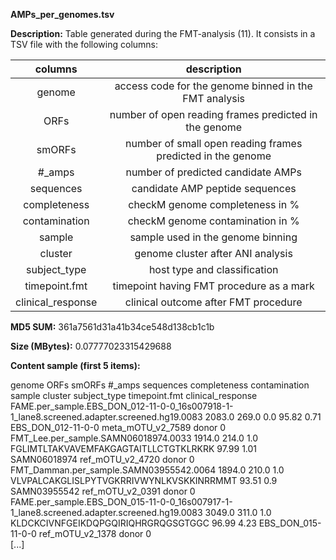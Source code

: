 **AMPs_per_genomes.tsv**

**Description:**	Table generated during the FMT-analysis (11). It consists in a TSV file with the
                        following columns:

| **columns** | **description** |
| :--: | :--: |
| genome | access code for the genome binned in the FMT analysis |
| ORFs | number of open reading frames predicted in the genome |
| smORFs | number of small open reading frames predicted in the genome |
| #_amps | number of predicted candidate AMPs |
| sequences | candidate AMP peptide sequences |
| completeness | checkM genome completeness in % |
| contamination | checkM genome contamination in % |
| sample | sample used in the genome binning |
| cluster | genome cluster after ANI analysis |
| subject_type | host type and classification |
| timepoint.fmt | timepoint having FMT procedure as a mark |
| clinical_response | clinical outcome after FMT procedure |

**MD5 SUM:**	361a7561d31a41b34ce548d138cb1c1b

**Size (MBytes):**	0.07777023315429688

**Content sample (first 5 items):**

genome	ORFs	smORFs	#_amps	sequences	completeness	contamination	sample	cluster	subject_type	timepoint.fmt	clinical_response
FAME.per_sample.EBS_DON_012-11-0-0_16s007918-1-1_lane8.screened.adapter.screened.hg19.0083	2083.0	269.0	0.0		95.82	0.71	EBS_DON_012-11-0-0	meta_mOTU_v2_7589	donor	0	
FMT_Lee.per_sample.SAMN06018974.0033	1914.0	214.0	1.0	FGLIMTLTAKVAVEMFAKGAGTAITLLCTGTKLRKRK	97.99	1.01	SAMN06018974	ref_mOTU_v2_4720	donor	0	
FMT_Damman.per_sample.SAMN03955542.0064	1894.0	210.0	1.0	VLVPALCAKGLISLPYTVGKRRIVWYNLKVSKKINRRMMT	93.51	0.9	SAMN03955542	ref_mOTU_v2_0391	donor	0	
FAME.per_sample.EBS_DON_015-11-0-0_16s007917-1-1_lane8.screened.adapter.screened.hg19.0083	3049.0	311.0	1.0	KLDCKCIVNFGEIKDQPGQIRIQHRGRQGSGTGGC	96.99	4.23	EBS_DON_015-11-0-0	ref_mOTU_v2_1378	donor	0	
[...]
